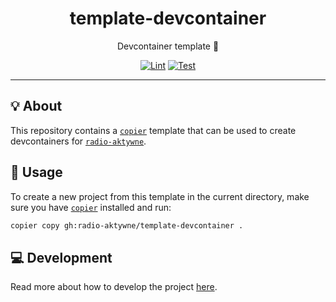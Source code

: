 <h1 align="center">template-devcontainer</h1>

<div align="center">

Devcontainer template 🐋

[![Lint](https://github.com/radio-aktywne/template-devcontainer/actions/workflows/lint.yaml/badge.svg)](https://github.com/radio-aktywne/template-devcontainer/actions/workflows/lint.yaml)
[![Test](https://github.com/radio-aktywne/template-devcontainer/actions/workflows/test.yaml/badge.svg)](https://github.com/radio-aktywne/template-devcontainer/actions/workflows/test.yaml)

</div>

---

## 💡 About

This repository contains a [`copier`](https://copier.readthedocs.io) template
that can be used to create devcontainers for
[`radio-aktywne`](https://github.com/radio-aktywne).

## 📜 Usage

To create a new project from this template in the current directory,
make sure you have [`copier`](https://copier.readthedocs.io) installed and run:

```sh
copier copy gh:radio-aktywne/template-devcontainer .
```

## 💻 Development

Read more about how to develop the project
[here](https://github.com/radio-aktywne/template-devcontainer/blob/main/CONTRIBUTING.md).
